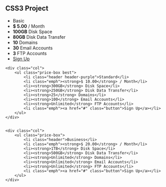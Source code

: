 <head>
    <meta charset="UTF-8">
    <meta name="viewport"
          content="width=device-width, user-scalable=no, initial-scale=1.0, maximum-scale=1.0, minimum-scale=1.0">
    <meta http-equiv="X-UA-Compatible" content="ie=edge">
    <title>Responsive CSS3 Pricng Table</title>
    <link rel="stylesheet" href="style.css">
</head>
<body>
    <h2> CSS3 Project</h2>
    <div class="col">
    <ul class="price-box">
    <li class="header">Basic</li>
    <li class="emph"><strong>$ 5.00</strong> / Month</li>
    <li><strong>100GB</strong> Disk Space</li>
    <li><strong>80GB</strong> Disk Data Transfer</li>
    <li><strong>10</strong> Domains</li>
    <li><strong>30</strong> Email Accounts</li>
    <li><strong>3</strong> FTP Accounts</li>
    <li class="emph"><a href="#" class="button">Sign Up</a></li>
        </ul>
    </div>




    <div class="col">
        <ul class="price-box best">
            <li class="header header-purple">Standard</li>
            <li class="emph"><strong>$ 10.00</strong> / Month</li>
            <li><strong>300GB</strong> Disk Space</li>
            <li><strong>250GB</strong> Disk Data Transfer</li>
            <li><strong>25</strong> Domains</li>
            <li><strong>100</strong> Email Accounts</li>
            <li><strong>Unlimited</strong> FTP Accounts</li>
            <li class="emph"><a href="#" class="button">Sign Up</a></li>
        </ul>
    </div>


    <div class="col">
        <ul class="price-box">
            <li class="header">Business</li>
            <li class="emph"><strong>$ 20.00</strong> / Month</li>
            <li><strong>1TB</strong> Disk Space</li>
            <li><strong>500GB</strong> Disk Data Transfer</li>
            <li><strong>Unlimited</strong> Domains</li>
            <li><strong>Unlimited</strong> Email Accounts</li>
            <li><strong>Unlimited</strong> FTP Accounts</li>
            <li class="emph"><a href="#" class="button">Sign Up</a></li>
        </ul>
    </div>



</body>
